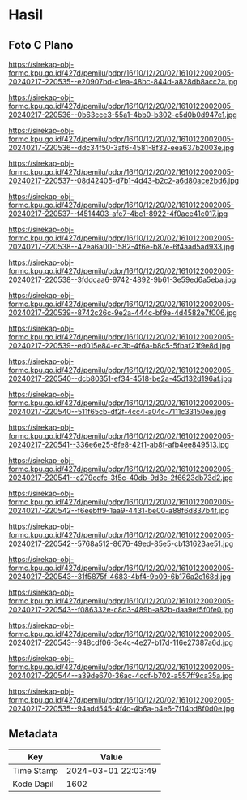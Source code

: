 # Hasil

## Foto C Plano

https://sirekap-obj-formc.kpu.go.id/427d/pemilu/pdpr/16/10/12/20/02/1610122002005-20240217-220535--e20907bd-c1ea-48bc-844d-a828db8acc2a.jpg

https://sirekap-obj-formc.kpu.go.id/427d/pemilu/pdpr/16/10/12/20/02/1610122002005-20240217-220536--0b63cce3-55a1-4bb0-b302-c5d0b0d947e1.jpg

https://sirekap-obj-formc.kpu.go.id/427d/pemilu/pdpr/16/10/12/20/02/1610122002005-20240217-220536--ddc34f50-3af6-4581-8f32-eea637b2003e.jpg

https://sirekap-obj-formc.kpu.go.id/427d/pemilu/pdpr/16/10/12/20/02/1610122002005-20240217-220537--08d42405-d7b1-4d43-b2c2-a6d80ace2bd6.jpg

https://sirekap-obj-formc.kpu.go.id/427d/pemilu/pdpr/16/10/12/20/02/1610122002005-20240217-220537--f4514403-afe7-4bc1-8922-4f0ace41c017.jpg

https://sirekap-obj-formc.kpu.go.id/427d/pemilu/pdpr/16/10/12/20/02/1610122002005-20240217-220538--42ea6a00-1582-4f6e-b87e-6f4aad5ad933.jpg

https://sirekap-obj-formc.kpu.go.id/427d/pemilu/pdpr/16/10/12/20/02/1610122002005-20240217-220538--3fddcaa6-9742-4892-9b61-3e59ed6a5eba.jpg

https://sirekap-obj-formc.kpu.go.id/427d/pemilu/pdpr/16/10/12/20/02/1610122002005-20240217-220539--8742c26c-9e2a-444c-bf9e-4d4582e7f006.jpg

https://sirekap-obj-formc.kpu.go.id/427d/pemilu/pdpr/16/10/12/20/02/1610122002005-20240217-220539--ed015e84-ec3b-4f6a-b8c5-5fbaf21f9e8d.jpg

https://sirekap-obj-formc.kpu.go.id/427d/pemilu/pdpr/16/10/12/20/02/1610122002005-20240217-220540--dcb80351-ef34-4518-be2a-45d132d196af.jpg

https://sirekap-obj-formc.kpu.go.id/427d/pemilu/pdpr/16/10/12/20/02/1610122002005-20240217-220540--511f65cb-df2f-4cc4-a04c-7111c33150ee.jpg

https://sirekap-obj-formc.kpu.go.id/427d/pemilu/pdpr/16/10/12/20/02/1610122002005-20240217-220541--336e6e25-8fe8-42f1-ab8f-afb4ee849513.jpg

https://sirekap-obj-formc.kpu.go.id/427d/pemilu/pdpr/16/10/12/20/02/1610122002005-20240217-220541--c279cdfc-3f5c-40db-9d3e-2f6623db73d2.jpg

https://sirekap-obj-formc.kpu.go.id/427d/pemilu/pdpr/16/10/12/20/02/1610122002005-20240217-220542--f6eebff9-1aa9-4431-be00-a88f6d837b4f.jpg

https://sirekap-obj-formc.kpu.go.id/427d/pemilu/pdpr/16/10/12/20/02/1610122002005-20240217-220542--5768a512-8676-49ed-85e5-cb131623ae51.jpg

https://sirekap-obj-formc.kpu.go.id/427d/pemilu/pdpr/16/10/12/20/02/1610122002005-20240217-220543--31f5875f-4683-4bf4-9b09-6b176a2c168d.jpg

https://sirekap-obj-formc.kpu.go.id/427d/pemilu/pdpr/16/10/12/20/02/1610122002005-20240217-220543--f086332e-c8d3-489b-a82b-daa9ef5f0fe0.jpg

https://sirekap-obj-formc.kpu.go.id/427d/pemilu/pdpr/16/10/12/20/02/1610122002005-20240217-220543--948cdf06-3e4c-4e27-b17d-116e27387a6d.jpg

https://sirekap-obj-formc.kpu.go.id/427d/pemilu/pdpr/16/10/12/20/02/1610122002005-20240217-220544--a39de670-36ac-4cdf-b702-a557ff9ca35a.jpg

https://sirekap-obj-formc.kpu.go.id/427d/pemilu/pdpr/16/10/12/20/02/1610122002005-20240217-220535--94add545-4f4c-4b6a-b4e6-7f14bd8f0d0e.jpg


## Metadata

| Key        | Value               |
| ---------- | ------------------- |
| Time Stamp | 2024-03-01 22:03:49 |
| Kode Dapil | 1602                |



